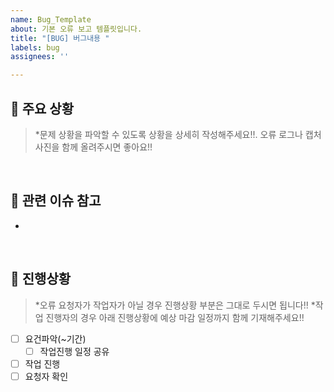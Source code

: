 ```yaml
---
name: Bug_Template
about: 기본 오류 보고 템플릿입니다.
title: "[BUG] 버그내용 "
labels: bug
assignees: ''

---
```


## 🧨 주요 상황

> *문제 상황을 파악할 수 있도록 상황을 상세히 작성해주세요!!. 오류 로그나 캡처사진을 함께 올려주시면 좋아요!!


<br>

## 🔗 관련 이슈 참고

- 

<br>

## 📌 진행상황

> *오류 요청자가 작업자가 아닐 경우 진행상황 부분은 그대로 두시면 됩니다!!
> *작업 진행자의 경우 아래 진행상황에 예상 마감 일정까지 함께 기재해주세요!!

- [ ] 요건파악(~기간)
  - [ ] 작업진행 일정 공유
- [ ] 작업 진행
- [ ] 요청자 확인
